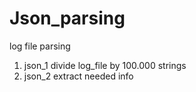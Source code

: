 # Json_parsing
log file parsing

1. json_1 divide log_file by 100.000 strings
2. json_2 extract needed info
